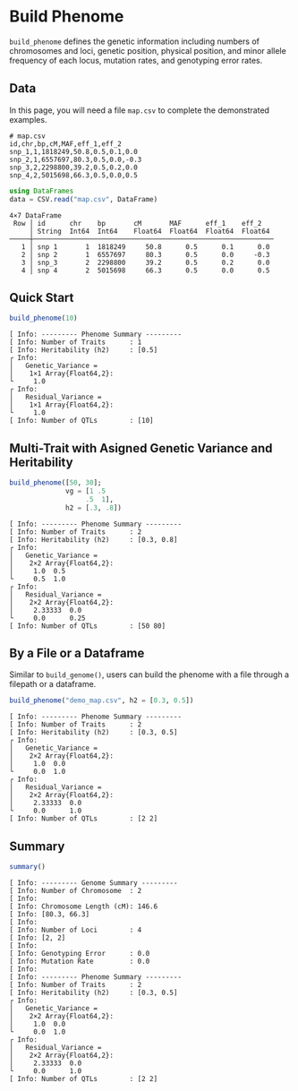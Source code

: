 # Build Phenome
`build_phenome` defines the genetic information including numbers of chromosomes and loci, genetic position, physical position, and minor allele frequency of each locus, mutation rates, and genotyping error rates.

## Data
In this page, you will need a file `map.csv` to complete the demonstrated examples.

```
# map.csv
id,chr,bp,cM,MAF,eff_1,eff_2
snp_1,1,1818249,50.8,0.5,0.1,0.0
snp_2,1,6557697,80.3,0.5,0.0,-0.3
snp_3,2,2298800,39.2,0.5,0.2,0.0
snp_4,2,5015698,66.3,0.5,0.0,0.5
```
```julia
using DataFrames
data = CSV.read("map.csv", DataFrame)
```
```
4×7 DataFrame
 Row │ id      chr    bp       cM       MAF      eff_1    eff_2
     │ String  Int64  Int64    Float64  Float64  Float64  Float64
─────┼────────────────────────────────────────────────────────────
   1 │ snp 1       1  1818249     50.8      0.5      0.1      0.0
   2 │ snp 2       1  6557697     80.3      0.5      0.0     -0.3
   3 │ snp_3       2  2298800     39.2      0.5      0.2      0.0
   4 │ snp 4       2  5015698     66.3      0.5      0.0      0.5
```

## Quick Start
```julia
build_phenome(10)
```
```
[ Info: --------- Phenome Summary ---------
[ Info: Number of Traits      : 1
[ Info: Heritability (h2)     : [0.5]
┌ Info:
│   Genetic_Variance =
│    1×1 Array{Float64,2}:
└     1.0
┌ Info:
│   Residual_Variance =
│    1×1 Array{Float64,2}:
└     1.0
[ Info: Number of QTLs        : [10]
```

## Multi-Trait with Asigned Genetic Variance and Heritability
```julia
build_phenome([50, 30];
              vg = [1 .5
                   .5  1],
              h2 = [.3, .8])
```
```
[ Info: --------- Phenome Summary ---------
[ Info: Number of Traits      : 2
[ Info: Heritability (h2)     : [0.3, 0.8]
┌ Info:
│   Genetic_Variance =
│    2×2 Array{Float64,2}:
│     1.0  0.5
└     0.5  1.0
┌ Info:
│   Residual_Variance =
│    2×2 Array{Float64,2}:
│     2.33333  0.0
└     0.0      0.25
[ Info: Number of QTLs        : [50 80]
```

## By a File or a Dataframe
Similar to `build_genome()`, users can build the phenome with a file through a filepath or a dataframe.

```julia
build_phenome("demo_map.csv", h2 = [0.3, 0.5])
```
```
[ Info: --------- Phenome Summary ---------
[ Info: Number of Traits      : 2
[ Info: Heritability (h2)     : [0.3, 0.5]
┌ Info: 
│   Genetic_Variance =
│    2×2 Array{Float64,2}:
│     1.0  0.0
└     0.0  1.0
┌ Info: 
│   Residual_Variance =
│    2×2 Array{Float64,2}:
│     2.33333  0.0
└     0.0      1.0
[ Info: Number of QTLs        : [2 2]
```

## Summary
```julia
summary()
```
```
[ Info: --------- Genome Summary ---------
[ Info: Number of Chromosome  : 2
[ Info: 
[ Info: Chromosome Length (cM): 146.6
[ Info: [80.3, 66.3]
[ Info: 
[ Info: Number of Loci        : 4
[ Info: [2, 2]
[ Info: 
[ Info: Genotyping Error      : 0.0
[ Info: Mutation Rate         : 0.0
[ Info: 
[ Info: --------- Phenome Summary ---------
[ Info: Number of Traits      : 2
[ Info: Heritability (h2)     : [0.3, 0.5]
┌ Info: 
│   Genetic_Variance =
│    2×2 Array{Float64,2}:
│     1.0  0.0
└     0.0  1.0
┌ Info: 
│   Residual_Variance =
│    2×2 Array{Float64,2}:
│     2.33333  0.0
└     0.0      1.0
[ Info: Number of QTLs        : [2 2]
```

